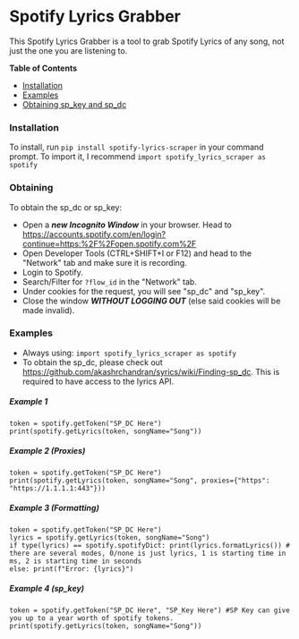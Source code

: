 # Spotify Lyrics Grabber
This Spotify Lyrics Grabber is a tool to grab Spotify Lyrics of any song, not just the one you are listening to.

**Table of Contents**

- [Installation](#installation)
- [Examples](#examples)
- [Obtaining sp_key and sp_dc](#obtaining)

### Installation
To install, run `pip install spotify-lyrics-scraper` in your command prompt. To import it, I recommend `import spotify_lyrics_scraper as spotify`

### Obtaining
To obtain the sp_dc or sp_key:
- Open a ***new Incognito Window*** in your browser. Head to https://accounts.spotify.com/en/login?continue=https:%2F%2Fopen.spotify.com%2F
- Open Developer Tools (CTRL+SHIFT+I or F12) and head to the "Network" tab and make sure it is recording.
- Login to Spotify.
- Search/Filter for `?flow_id` in the "Network" tab.
- Under cookies for the request, you will see "sp_dc" and "sp_key".
- Close the window ***WITHOUT LOGGING OUT*** (else said cookies will be made invalid).

### Examples
- Always using: `import spotify_lyrics_scraper as spotify`
- To obtain the sp_dc, please check out https://github.com/akashrchandran/syrics/wiki/Finding-sp_dc. This is required to have access to the lyrics API.
##### Example 1
```
token = spotify.getToken("SP_DC Here")
print(spotify.getLyrics(token, songName="Song"))
```

##### Example 2 (Proxies)
```
token = spotify.getToken("SP_DC Here")
print(spotify.getLyrics(token, songName="Song", proxies={"https": "https://1.1.1.1:443"}))
```

##### Example 3 (Formatting)
```
token = spotify.getToken("SP_DC Here")
lyrics = spotify.getLyrics(token, songName="Song")
if type(lyrics) == spotify.spotifyDict: print(lyrics.formatLyrics()) # there are several modes, 0/none is just lyrics, 1 is starting time in ms, 2 is starting time in seconds
else: print(f"Error: {lyrics}")
```

##### Example 4 (sp_key)
```
token = spotify.getToken("SP_DC Here", "SP_Key Here") #SP Key can give you up to a year worth of spotify tokens.
print(spotify.getLyrics(token, songName="Song"))
```